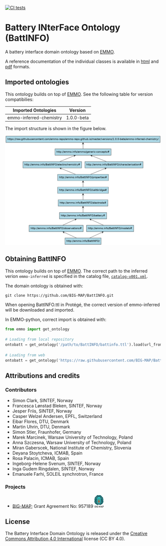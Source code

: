 [![CI tests](https://github.com/emmo-repo/domain-crystallography/workflows/CI%20tests/badge.svg)](https://github.com/emmo-repo/domain-crystallography/actions/)

# Battery INterFace Ontology (BattINFO)

A battery interface domain ontology based on [EMMO][1].

A reference documentation of the individual classes is available in [html](https://big-map.github.io/BattINFO/index.html) and [pdf](https://big-map.github.io/BattINFO/battinfo.pdf) formats.

## Imported ontologies

This ontology builds on top of [EMMO][1].
See the following table for version compatibilies:

| Imported Ontologies      | Version           |
| ------------------------ | ----------------- |
| emmo-inferred-chemistry  | 1.0.0-beta        |

The import structure is shown in the figure below.

![BattINFO import structure.](doc/battinfo-structure.png)

## Obtaining BattINFO

This ontology builds on top of [EMMO][1].
The correct path to the inferred verion `emmo-inferred` is specified in the catalog file, [`catalog-v001.xml`](catalog-v001.xml).

The domain ontology is obtained with:

```console
git clone https://github.com/BIG-MAP/BattINFO.git
```

When opening BattINFO.ttl in Protégé, the correct version of emmo-inferred will be downloaded and imported.

In EMMO-python, correct import is obtained with:

```python
from emmo import get_ontology

# Loading from local repository
ontobatt = get_ontology('/path/to/BattINFO/battinfo.ttl').load(url_from_catalog=True)

# Loading from web
ontobatt = get_ontology('https://raw.githubusercontent.com/BIG-MAP/BattINFO/master/battinfo.ttl').load()
```

## Attributions and credits

### Contributors

- Simon Clark, SINTEF, Norway
- Francesca Lønstad Bleken, SINTEF, Norway
- Jesper Friis, SINTEF, Norway
- Casper Welzel Andersen, EPFL, Switzerland
- Eibar Flores, DTU, Denmark
- Martin Uhrin, DTU, Denmark
- Simon Stier, Fraunhofer, Germany
- Marek Marcinek, Warsaw University of Technology, Poland
- Anna Szczesna, Warsaw University of Technology, Poland
- Miran Gaberscek, National Institute of Chemistry, Slovenia
- Deyana Stoytcheva, ICMAB, Spain
- Rosa Palacin, ICMAB, Spain
- Ingeborg-Helene Svenum, SINTEF, Norway
- Inga Gudem Ringdalen, SINTEF, Norway
- Emanuele Farhi, SOLEIL synchrotron, France

### Projects

- [BIG-MAP](http://www.big-map.eu/); Grant Agreement No: 957189 <img src="bigmap.png" alt="BIG-MAP" width="30">

## License

The Battery Interface Domain Ontology is released under the [Creative Commons Attribution 4.0 International](https://creativecommons.org/licenses/by/4.0/legalcode) license (CC BY 4.0).

[1]: https://github.com/emmo-repo/EMMO

